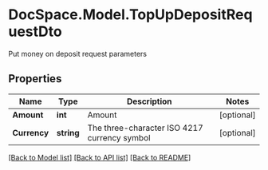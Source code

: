 # DocSpace.Model.TopUpDepositRequestDto
Put money on deposit request parameters

## Properties

Name | Type | Description | Notes
------------ | ------------- | ------------- | -------------
**Amount** | **int** | Amount | [optional] 
**Currency** | **string** | The three-character ISO 4217 currency symbol | [optional] 

[[Back to Model list]](../README.md#documentation-for-models) [[Back to API list]](../README.md#documentation-for-api-endpoints) [[Back to README]](../README.md)

